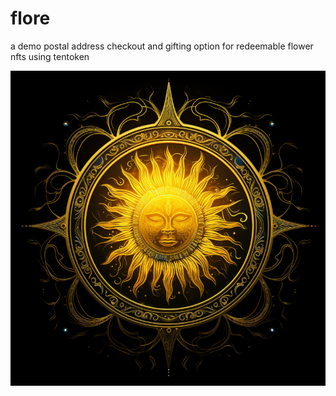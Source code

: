 # flore
a demo postal address checkout and gifting option for redeemable flower nfts using tentoken

![sol](./sol.png)
